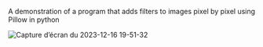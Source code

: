 A demonstration of a program that adds filters to images pixel by pixel using Pillow in python

![Capture d’écran du 2023-12-16 19-51-32](https://github.com/samuelaligator/Image_Filter_Generator/assets/61619191/ee030b74-b830-40b5-ab6d-f17e50f1f2de)
